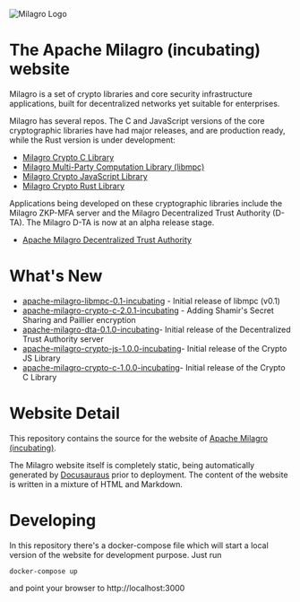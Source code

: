 ![Milagro Logo](/images/MILAGRO_LOGO.png)

The Apache Milagro (incubating) website
============================

Milagro is a set of crypto libraries and core security infrastructure applications, built for decentralized networks yet suitable for enterprises.

Milagro has several repos. The C and JavaScript versions of the core cryptographic libraries have had major releases, and are production ready, while the Rust version is under development:

* [Milagro Crypto C Library](https://github.com/apache/incubator-milagro-crypto-c)
* [Milagro Multi-Party Computation Library (libmpc)](https://github.com/apache/incubator-milagro-MPC)
* [Milagro Crypto JavaScript Library](https://github.com/apache/incubator-milagro-javascript)
* [Milagro Crypto Rust Library](https://github.com/apache/incubator-milagro-crypto-rust/)

Applications being developed on these cryptographic libraries include the Milagro ZKP-MFA server and the Milagro Decentralized Trust Authority (D-TA). The Milagro D-TA is now at an alpha release stage.

* [Apache Milagro Decentralized Trust Authority](https://github.com/apache/incubator-milagro-dta)

What's New
============================

* [apache-milagro-libmpc-0.1-incubating](https://github.com/apache/incubator-milagro-MPC/releases/tag/0.1) - Initial release of libmpc (v0.1)
* [apache-milagro-crypto-c-2.0.1-incubating](https://github.com/apache/incubator-milagro-crypto-c/releases/tag/2.0.1) - Adding Shamir's Secret Sharing and Paillier encryption
* [apache-milagro-dta-0.1.0-incubating](https://github.com/apache/incubator-milagro-dta/releases/tag/0.1.0)- Initial release of the Decentralized Trust Authority server
* [apache-milagro-crypto-js-1.0.0-incubating](https://github.com/apache/incubator-milagro-crypto-js/releases/tag/1.0.0)- Initial release of the Crypto JS Library
* [apache-milagro-crypto-c-1.0.0-incubating](https://github.com/apache/incubator-milagro-crypto-c/releases/tag/1.0.0)- Initial release of the Crypto C Library

Website Detail
============================

This repository contains the source for the website of [Apache Milagro (incubating)](http://milagro.apache.org/). 

The Milagro website itself is completely static, being automatically generated by [Docusauraus](https://docusaurus.io/) prior to deployment. The content of the website is written in a mixture of HTML and Markdown.

Developing
==========

In this repository there's a docker-compose file which will start a local version of the website for development purpose. Just run

```
docker-compose up
```

and point your browser to http://localhost:3000

